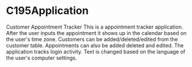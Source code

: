 # C195Application
Customer Appointment Tracker
This is a appointment tracker application. After the user inputs the appointment it shows up in the calendar based on the user's time zone. Customers can be added/deleted/edited from the customer table. Appointments can also be added deleted and edited. The application tracks login activity. Text is changed based on the language of the user's computer settings. 
